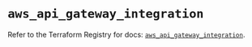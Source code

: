 # `aws_api_gateway_integration`

Refer to the Terraform Registry for docs: [`aws_api_gateway_integration`](https://registry.terraform.io/providers/hashicorp/aws/5.82.1/docs/resources/api_gateway_integration).
